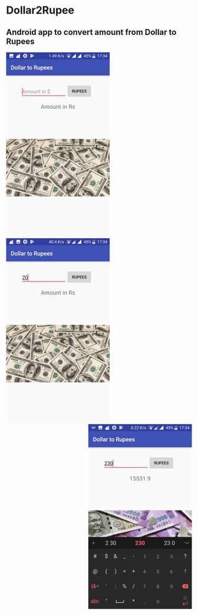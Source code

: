 # Dollar2Rupee

## Android app to convert amount from Dollar to Rupees


<img src="Start.jpg"  style="text-align:center" height="500"   />

<img src="Amount.jpg"   height="500"    />

<img src="Conversion.jpg"  style="float:right;" height="500"  />

